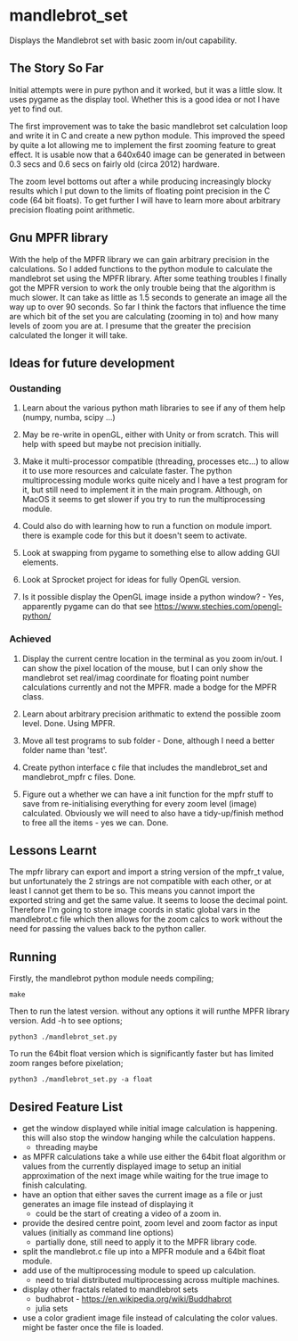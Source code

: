 # mandlebrot_set

Displays the Mandlebrot set with basic zoom in/out capability.

## The Story So Far

Initial attempts were in pure python and it worked, but it was a little slow. It uses
pygame as the display tool. Whether this is a good idea or not I have yet to find out.

The first improvement was to take the basic mandlebrot set calculation loop and write
it in C and create a new python module.  This improved the speed by quite a lot allowing
me to implement the first zooming feature to great effect.  It is usable now that a
640x640 image can be generated in between 0.3 secs and 0.6 secs on fairly old (circa 2012)
hardware.

The zoom level bottoms out after a while producing increasingly blocky results which I
put down to the limits of floating point precision in the C code (64 bit floats). To get further
I will have to learn more about arbitrary precision floating point arithmetic.  

## Gnu MPFR library

With the help of the MPFR library we can gain arbitrary precision in the calculations. So
I added functions to the python module to calculate the mandlebrot set using the MPFR
library.  After some teathing troubles I finally got the MPFR version to work the only
trouble being that the algorithm is much slower.  It can take as little as 1.5 seconds to
generate an image all the way up to over 90 seconds.  So far I think the factors that
influence the time are which bit of the set you are calculating (zooming in to) and how
many levels of zoom you are at.  I presume that the greater the precision calculated the
longer it will take.

## Ideas for future development

### Oustanding ###

1. Learn about the various python math libraries to see if any of them help (numpy, numba, scipy ...)

1. May be re-write in openGL, either with Unity or from scratch. This will help with speed but maybe not
precision initially.

1. Make it multi-processor compatible (threading, processes etc...) to allow it to use more resources and
calculate faster.  The python multiprocessing module works quite nicely and I have a test program for it, but
still need to implement it in the main program.  Although, on MacOS it seems to get slower if you try to run the
multiprocessing module.

1. Could also do with learning how to run a function on module import. there is example code for this but it
doesn't seem to activate.

1. Look at swapping from pygame to something else to allow adding GUI elements.

1. Look at Sprocket project for ideas for fully OpenGL version.

1. Is it possible display the OpenGL image inside a python window? - Yes, apparently pygame can do that
see https://www.stechies.com/opengl-python/

### Achieved ###

1. Display the current centre location in the terminal as you zoom in/out.  I can show the
pixel location of the mouse, but I can only show the mandlebrot set real/imag coordinate
for floating point number calculations currently and not the MPFR. made a bodge for the MPFR
class.

1. Learn about arbitrary precision arithmatic to extend the possible zoom level. Done. Using MPFR.

1. Move all test programs to sub folder - Done, although I need a better folder name than 'test'.

1. Create python interface c file that includes the mandlebrot_set and mandlebrot_mpfr c files. Done.

1. Figure out a whether we can have a init function for the mpfr stuff to save from re-initialising everything
for every zoom level (image) calculated. Obviously we will need to also have a tidy-up/finish method to free all
the items - yes we can.  Done.


## Lessons Learnt ##

The mpfr library can export and import a string version of the mpfr_t value, but unfortunately the 2 strings are
not compatible with each other, or at least I cannot get them to be so.  This means you cannot import the exported
string and get the same value.  It seems to loose the decimal point. Therefore I'm going to store image coords
in static global vars in the mandlebrot.c file which then allows for the zoom calcs to work without the need
for passing the values back to the python caller.

## Running

Firstly, the mandlebrot python module needs compiling;

    make

Then to run the latest version. without any options it will runthe MPFR library version. Add -h to see options;

    python3 ./mandlebrot_set.py

To run the 64bit float version which is significantly faster but has limited zoom ranges before pixelation;

    python3 ./mandlebrot_set.py -a float

## Desired Feature List ##

 * get the window displayed while initial image calculation is happening. this will also stop the window hanging while the calculation happens. 
   * threading maybe
 * as MPFR calculations take a while use either the 64bit float algorithm or values from the currently displayed image to setup an initial approximation of the next image while waiting for the true image to finish calculating.
 * have an option that either saves the current image as a file or just generates an image file instead of displaying it 
   * could be the start of creating a video of a zoom in.
 * provide the desired centre point, zoom level and zoom factor as input values (initially as command line options)
   * partially done, still need to apply it to the MPFR library code.
 * split the mandlebrot.c file up into a MPFR module and a 64bit float module.
 * add use of the multiprocessing module to speed up calculation.
   * need to trial distributed multiprocessing across multiple machines.
 * display other fractals related to mandlebrot sets
   * budhabrot - https://en.wikipedia.org/wiki/Buddhabrot
   * julia sets
 * use a color gradient image file instead of calculating the color values. might be faster once the file is loaded.
 
